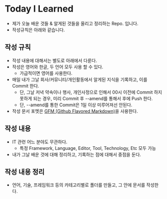 # Today I Learned

- 제가 오늘 배운 것들 & 알게된 것들을 올리고 정리하는 Repo. 입니다.
- 작성규칙은 아래와 같습니다.

## 작성 규칙
- 작성 내용에 대해서는 별도로 아래에서 다룬다.
- 작성은 영어와 한글, 두 언어 모두 사용 할 수 있다.
	- 가급적이면 영어를 사용한다.
- 매일 내가 그날 회사/커뮤니티/개인활동에서 알게된 지식을 기록하고, 이를 Commit 한다.
	- 단, 그날 저녁 약속이나 행사, 개인사정으로 인해서 00시 이전에 Commit 하지 못하게 되는 경우, 미리 Commit 후 --amend를 통해서 후에 Push 한다.
	- 단, --amend를 통한 Commit은 1일 이상 미루어져선 안된다.
- 작성 문서 포멧은 [GFM (Github Flavored Markdown)](https://help.github.com/articles/github-flavored-markdown/)을 사용한다.

## 작성 내용
- IT 관련 어느 분야도 무관하다.
	- 특정 Framework, Language, Editor, Tool, Technology, Etc 모두 가능
- 내가 그날 배운 것에 대해 정리하고, 기록하는 점에 대해서 중점을 둔다.

## 작성 내용 정리
- 언어, 기술, 프레임워크 등의 카테고리별로 폴더를 만들고, 그 안에 문서를 작성한다.
